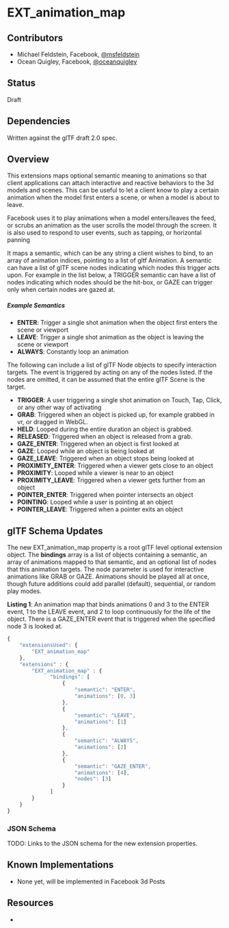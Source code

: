 # EXT_animation_map

## Contributors

* Michael Feldstein, Facebook, [@msfeldstein](https://twitter.com/msfeldstein)
* Ocean Quigley, Facebook, [@oceanquigley](https://twitter.com/oceanquigley)

## Status

Draft

## Dependencies

Written against the glTF draft 2.0 spec.

## Overview

This extensions maps optional semantic meaning to animations so that client applications can attach interactive and reactive behaviors to the 3d models and scenes. This can be useful to let a client know to play a certain animation when the model first enters a scene, or when a model is about to leave.

Facebook uses it to play animations when a model enters/leaves the feed, or scrubs an animation as the user scrolls the model through the screen.
It is also used to respond to user events, such as tapping, or horizontal panning

It maps a semantic, which can be any string a client wishes to bind, to an array of animation indices, pointing to a list of gltf Animation.  A semantic can have a list of glTF scene nodes indicating which nodes this trigger acts upon.  For example in the list below, a TRIGGER semantic can have a list of nodes indicating which nodes should be the hit-box, or GAZE can trigger only when certain nodes are gazed at.

##### Example Semantics

* **ENTER**: Trigger a single shot animation when the object first enters the scene or viewport
* **LEAVE**: Trigger a single shot animation as the object is leaving the scene or viewport
* **ALWAYS**: Constantly loop an animation

The following can include a list of glTF Node objects to specify interaction targets.  The event is triggered by acting on any of the nodes listed.  If the nodes are omitted, it can be assumed that the entire glTF Scene is the target.

* **TRIGGER**: A user triggering a single shot animation on Touch, Tap, Click, or any other way of activating
* **GRAB**: Triggered when an object is picked up, for example grabbed in vr, or dragged in WebGL.
* **HELD**: Looped during the entire duration an object is grabbed.
* **RELEASED**: Triggered when an object is released from a grab.
* **GAZE_ENTER**: Triggered when an object is first looked at
* **GAZE**: Looped  while an object is being looked at
* **GAZE_LEAVE**: Triggered when an object stops being looked at
* **PROXIMITY_ENTER**: Triggered when a viewer gets close to an object
* **PROXIMITY**: Looped while a viewer is near to an object
* **PROXIMITY_LEAVE**: Triggered when a viewer gets further from an object
* **POINTER_ENTER**: Triggered when pointer intersects an object
* **POINTING**: Looped while a user is pointing at an object
* **POINTER_LEAVE**: Triggered when a pointer exits an object

## glTF Schema Updates

The new EXT_animation_map property is a root glTF level optional extension object.  The **bindings** array is a list of objects containing a semantic, an array of animations mapped to that semantic, and an optional list of nodes that this animation targets.  The node parameter is used for interactive animations like GRAB or GAZE.  Animations should be played all at once, though future additions could add parallel (default), sequential, or random play modes.

**Listing 1**: An animation map that binds animations 0 and 3 to the ENTER event, 1 to the LEAVE event, and 2 to loop continuously for the life of the object.  There is a GAZE_ENTER event that is triggered when the specified node 3 is looked at.

```javascript
{
    "extensionsUsed": {
        "EXT_animation_map"
    },
    "extensions" : {
        "EXT_animation_map" : {
              "bindings": [
                  {
                      "semantic": "ENTER",
                      "animations": [0, 3]
                  },
                  {
                      "semantic": "LEAVE",
                      "animations": [1]
                  },
                  {
                      "semantic": "ALWAYS",
                      "animations": [2]
                  },
                  {
                      "semantic": "GAZE_ENTER",
                      "animations": [4],
                      "nodes": [3]
                  }
              ]
        }
    }
}
```

### JSON Schema

TODO: Links to the JSON schema for the new extension properties.

## Known Implementations

* None yet, will be implemented in Facebook 3d Posts

## Resources

*
